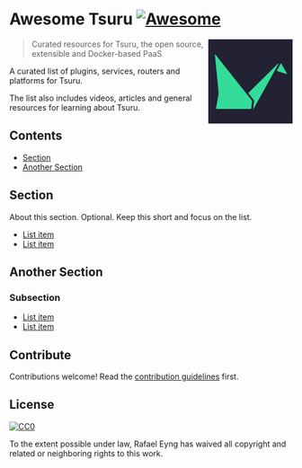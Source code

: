 # Awesome Tsuru [![Awesome](https://awesome.re/badge.svg)](https://awesome.re)

[<img src="./tsuru.png" align="right" width="150">](https://tsuru.io/)

> Curated resources for Tsuru, the open source, extensible and Docker-based PaaS

A curated list of plugins, services, routers and platforms for Tsuru.

The list also includes videos, articles and general resources for learning about Tsuru.


## Contents

- [Section](#section)
- [Another Section](#another-section)


## Section

About this section. Optional. Keep this short and focus on the list.

- [List item](http://example.com)
- [List item](http://example.com)


## Another Section

### Subsection

- [List item](http://example.com)
- [List item](http://example.com)


## Contribute

Contributions welcome! Read the [contribution guidelines](contributing.md) first.


## License

[![CC0](http://mirrors.creativecommons.org/presskit/buttons/88x31/svg/cc-zero.svg)](http://creativecommons.org/publicdomain/zero/1.0)

To the extent possible under law, Rafael Eyng has waived all copyright and
related or neighboring rights to this work.
